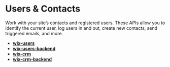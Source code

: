 # Users & Contacts

Work with your site’s contacts and registered users. These APIs allow you to identify the current user, log users in and out, create new contacts, send triggered emails, and more.

*   **[wix-users](https://www.wix.com/velo/reference/wix-users.html)**
*   **[wix-users-backend](https://www.wix.com/velo/reference/wix-users-backend.html)**
*   **[wix-crm](https://www.wix.com/velo/reference/wix-crm.html)**
*   **[wix-crm-backend](https://www.wix.com/velo/reference/wix-crm-backend.html)**
